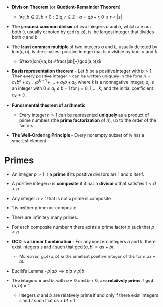 
- **Division Theorem** (or **Quotient-Remainder Theorem**)
	- $\forall a, b \in \mathbb{Z}, b \ne 0: \exists! q, r \in \mathbb{Z}: a = q b + r, 0 \le r <  |{s}|$
- The **greatest common divisor** of two integers $a$ and $b$, which are not both $0$, usually denoted by $\gcd(a,b)$, is the largest integer that divides both $a$ and $b$

- The **least common multiple** of two integers $a$ and $b$, usually denoted by $\text{lcm}(a, b)$, is the smallest positive integer that is divisible by both $a$ and $b$
	- $\text{lcm}(a, b)=\frac{|ab|}{\gcd(a,b)}$
- **Basis representation theorem** - Let $b$ be a positive integer with $b > 1$. Then every positive integer $n$ can be written uniquely in the form $n = a_kb^k + a_{k-1}b^{k-1} + \dots + a_1b + a_0$ where $k$ is a nonnegative integer, $a_j$ is an integer with $0 \leq a_j \leq b - 1$ for $j = 0, 1, \dots, k$, and the initial coefficient $a_k \neq 0$.
- **Fundamental theorem of arithmetic**
	- Every integer $n>1$ can be represented **uniquely** as a product of prime numbers (the **prime factorization** of $n$), up to the order of the factors. 
- **The Well-Ordering Principle** - Every nonempty subset of $\mathbb{N}$ has a smallest element
# Primes 

- An integer $p>1$ is a **prime** if its positive divisors are $1$ and $p$ itself. 
- A positive integer $n$ is **composite** if it has a **divisor** $d$ that satisfies $1<d<n$ 
- Any integer $n>1$ that is not a prime is composite
- $1$ is neither prime nor composite
- There are infinitely many primes.
- For each composite number $n$ there exists a prime factor $p$ such that $p<n$


- **GCD is a Linear Combination** - For any nonzero integers $a$ and $b$, there exist integers $s$ and $t$ such that $\gcd(a, b) = as + bt$. 
	- Moreover, $\gcd(a, b)$ is the smallest positive integer of the form $as + bt$.
- Euclid’s Lemma - $p|{ab} \implies p | a \lor p | b$
- The integers $a$ and $b$, with $a\neq 0$ and $b \neq 0$, are **relatively prime** if $\gcd(a,b)=1$
	- Integers $a$ and $b$ are relatively prime if and only if there exist integers $s$ and $t$ such that $as + bt = 1$


